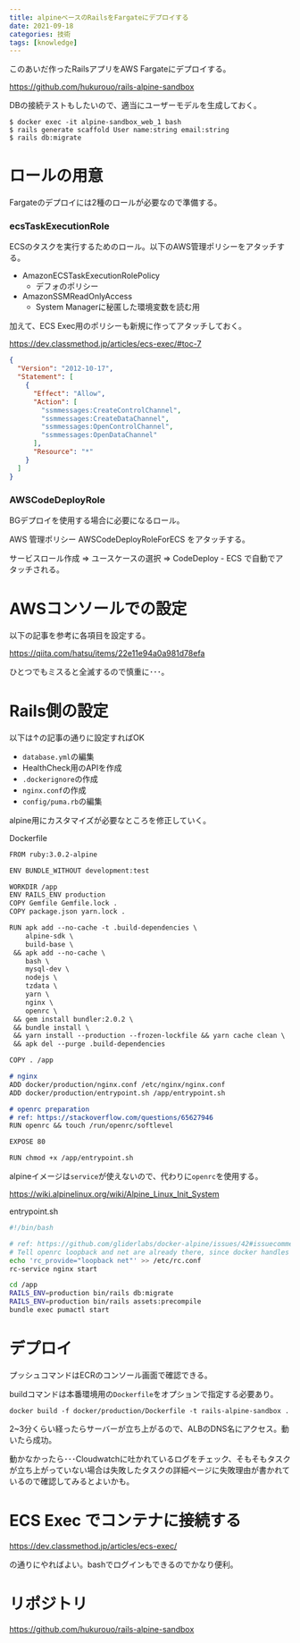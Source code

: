 ```yaml
---
title: alpineベースのRailsをFargateにデプロイする
date: 2021-09-18
categories: 技術
tags: [knowledge]
---
```


このあいだ作ったRailsアプリをAWS Fargateにデプロイする。

https://github.com/hukurouo/rails-alpine-sandbox

DBの接続テストもしたいので、適当にユーザーモデルを生成しておく。

~~~
$ docker exec -it alpine-sandbox_web_1 bash 
$ rails generate scaffold User name:string email:string
$ rails db:migrate
~~~

# ロールの用意

Fargateのデプロイには2種のロールが必要なので準備する。

### ecsTaskExecutionRole

ECSのタスクを実行するためのロール。以下のAWS管理ポリシーをアタッチする。

- AmazonECSTaskExecutionRolePolicy
  - デフォのポリシー
- AmazonSSMReadOnlyAccess
  - System Managerに秘匿した環境変数を読む用

加えて、ECS Exec用のポリシーも新規に作ってアタッチしておく。

https://dev.classmethod.jp/articles/ecs-exec/#toc-7

~~~json
{
  "Version": "2012-10-17",
  "Statement": [
    {
      "Effect": "Allow",
      "Action": [
        "ssmmessages:CreateControlChannel",
        "ssmmessages:CreateDataChannel",
        "ssmmessages:OpenControlChannel",
        "ssmmessages:OpenDataChannel"
      ],
      "Resource": "*"
    }
  ]
}
~~~

### AWSCodeDeployRole

BGデプロイを使用する場合に必要になるロール。

AWS 管理ポリシー AWSCodeDeployRoleForECS をアタッチする。

サービスロール作成 => ユースケースの選択 => CodeDeploy - ECS で自動でアタッチされる。


# AWSコンソールでの設定

以下の記事を参考に各項目を設定する。

https://qiita.com/hatsu/items/22e11e94a0a981d78efa

ひとつでもミスると全滅するので慎重に･･･。

# Rails側の設定

以下は↑の記事の通りに設定すればOK

- `database.yml`の編集
- HealthCheck用のAPIを作成
- `.dockerignore`の作成
- `nginx.conf`の作成
- `config/puma.rb`の編集

alpine用にカスタマイズが必要なところを修正していく。

Dockerfile

~~~md
FROM ruby:3.0.2-alpine

ENV BUNDLE_WITHOUT development:test

WORKDIR /app
ENV RAILS_ENV production
COPY Gemfile Gemfile.lock .
COPY package.json yarn.lock .

RUN apk add --no-cache -t .build-dependencies \
    alpine-sdk \
    build-base \
 && apk add --no-cache \
    bash \
    mysql-dev \
    nodejs \
    tzdata \
    yarn \
    nginx \
    openrc \
 && gem install bundler:2.0.2 \
 && bundle install \
 && yarn install --production --frozen-lockfile && yarn cache clean \
 && apk del --purge .build-dependencies

COPY . /app

# nginx
ADD docker/production/nginx.conf /etc/nginx/nginx.conf
ADD docker/production/entrypoint.sh /app/entrypoint.sh

# openrc preparation 
# ref: https://stackoverflow.com/questions/65627946
RUN openrc && touch /run/openrc/softlevel 

EXPOSE 80

RUN chmod +x /app/entrypoint.sh
~~~

alpineイメージは`service`が使えないので、代わりに`openrc`を使用する。

https://wiki.alpinelinux.org/wiki/Alpine_Linux_Init_System

entrypoint.sh
~~~bash
#!/bin/bash

# ref: https://github.com/gliderlabs/docker-alpine/issues/42#issuecomment-173825611
# Tell openrc loopback and net are already there, since docker handles the networking
echo 'rc_provide="loopback net"' >> /etc/rc.conf
rc-service nginx start

cd /app
RAILS_ENV=production bin/rails db:migrate
RAILS_ENV=production bin/rails assets:precompile
bundle exec pumactl start
~~~

# デプロイ

プッシュコマンドはECRのコンソール画面で確認できる。

buildコマンドは本番環境用の`Dockerfile`をオプションで指定する必要あり。
~~~
docker build -f docker/production/Dockerfile -t rails-alpine-sandbox .
~~~

2~3分くらい経ったらサーバーが立ち上がるので、ALBのDNS名にアクセス。動いたら成功。

動かなかったら･･･Cloudwatchに吐かれているログをチェック、そもそもタスクが立ち上がっていない場合は失敗したタスクの詳細ページに失敗理由が書かれているので確認してみるとよいかも。

# ECS Exec でコンテナに接続する

https://dev.classmethod.jp/articles/ecs-exec/

の通りにやればよい。bashでログインもできるのでかなり便利。

# リポジトリ

https://github.com/hukurouo/rails-alpine-sandbox

